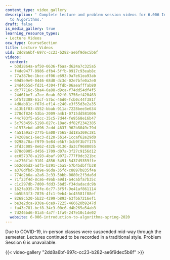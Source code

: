 ```yaml
---
content_type: video_gallery
description: ' Complete lecture and problem session videos for 6.006 Introduction
  to Algorithms.'
draft: false
is_media_gallery: true
learning_resource_types:
- Lecture Videos
ocw_type: CourseSection
title: Lecture Videos
uid: 2dd8a6bf-697c-cc23-b282-ae6f9dec5b6f
videos:
  content:
  - b3d2864a-af50-0636-f6aa-d624a7c325a5
  - f4de9477-0986-dfb4-5ffb-0917c93eab8c
  - 77a387be-1bcc-df06-e693-9a7e61ea93ab
  - 69d5e9e9-0446-68d0-dc3d-02e7bfe0a2e0
  - 24d4655d-fd31-4304-ffdb-06aeafffab80
  - dc77716c-5ba4-6a88-d9ca-f74dd54df4f5
  - 24d61be7-a7ce-6eab-02f0-3756ef420463
  - bf5f2308-61cf-57bc-46d0-fcb0c44f381f
  - 4d0ab81c-f67d-ef14-c240-e3f55d3e2a35
  - a13b1f03-4552-bbab-911a-7228bee3e634
  - 278df824-53ba-2009-a4b1-0715dd581006
  - 44c703f5-a5cc-35c5-7d44-fe9568e16b47
  - 5c793459-5198-027c-18ad-df82f2342385
  - b1573ebd-a896-2cdd-4637-962b8049c79d
  - 4a51a9a3-277b-ba08-7565-dd18a369c381
  - 74208ac1-6ec3-d120-5b14-1ccaf62e29d0
  - 9298c70a-f979-5e84-e5b7-3cb9f3b7f175
  - 3fd3c005-8e62-432b-0136-da3cf9680055
  - 878d0905-d456-1709-d07a-3f27c9156d12
  - ec057378-a193-4baf-9072-777f0dc321bc
  - ac276f1d-9101-4856-5491-5437d9359ffe
  - b52d05d2-adf5-b291-c5a5-57b45dbffb38
  - a378dfbd-3b9e-96da-35fd-c8897b835f4a
  - 774d2b6a-a2a6-2c33-5bbb-0080c2f3da6d
  - 71f23f4d-8ca6-49ab-a9d1-a4cabfa7b35c
  - c1c297db-7d00-fdd3-5bd5-f34dadacdc9b
  - 162fa935-78fe-6c77-3f5f-9e41af861114
  - bb5b53f3-7876-4fc1-9eb4-bc45581f88ef
  - 8268c520-5b22-4299-b893-63fb67216ef1
  - be3e2dca-938a-6ce9-7225-466620b9247d
  - fa43c781-bcf8-34c3-00c6-d4b265a54ab3
  - 7d246bd6-01a5-4a7f-1fa9-247e10c1de02
  website: 6-006-introduction-to-algorithms-spring-2020
---
```

Due to COVID-19, in-person classes were suspended mid-way through the semester. Lectures continued to be recorded in a traditional style. Problem Session 6 is unavailable.

{{< video-gallery "2dd8a6bf-697c-cc23-b282-ae6f9dec5b6f" >}}